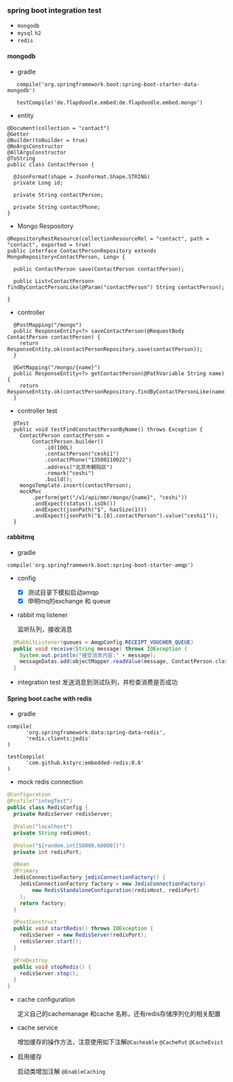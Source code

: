 ### spring boot integration test
- `mongodb`
- `mysql` `h2`
- `redis`

#### mongodb
- gradle
```
   compile('org.springframework.boot:spring-boot-starter-data-mongodb')
   
   testCompile('de.flapdoodle.embed:de.flapdoodle.embed.mongo')
```

- entity

```
@Document(collection = "contact")
@Getter
@Builder(toBuilder = true)
@NoArgsConstructor
@AllArgsConstructor
@ToString
public class ContactPerson {

  @JsonFormat(shape = JsonFormat.Shape.STRING)
  private Long id;

  private String contactPerson;

  private String contactPhone;
}
```
- Mongo Respository
```
@RepositoryRestResource(collectionResourceRel = "contact", path = "contact", exported = true)
public interface ContactPersonRepository extends MongoRepository<ContactPerson, Long> {

  public ContactPerson save(ContactPerson contactPerson);

  public List<ContactPerson> findByContactPersonLike(@Param("contactPerson") String contactPerson);

}
```
- controller
```
  @PostMapping("/mongo")
  public ResponseEntity<?> saveContactPerson(@RequestBody ContactPerson contactPerson) {
    return ResponseEntity.ok(contactPersonRepository.save(contactPerson));
  }

  @GetMapping("/mongo/{name}")
  public ResponseEntity<?> getContactPerson(@PathVariable String name) {
    return ResponseEntity.ok(contactPersonRepository.findByContactPersonLike(name));
  }
```

- controller test
```
  @Test
  public void testFindConstactPersonByName() throws Exception {
    ContactPerson contactPerson =
        ContactPerson.builder()
            .id(100L)
            .contactPerson("ceshi1")
            .contactPhone("13500110022")
            .address("北京市朝阳区")
            .remark("ceshi")
            .build();
    mongoTemplate.insert(contactPerson);
    mockMvc
        .perform(get("/v1/api/mmr/mongo/{name}", "ceshi"))
        .andExpect(status().isOk())
        .andExpect(jsonPath("$", hasSize(1)))
        .andExpect(jsonPath("$.[0].contactPerson").value("ceshi1"));
  }
```

#### rabbitmq
- gradle 
```
compile('org.springframework.boot:spring-boot-starter-amqp')
```
- config
 
  - [x] 测试目录下模拟启动amqp
  - [x] 申明mq的exchange 和 queue

- rabbit mq listener

  监听队列，接收消息
```java
  @RabbitListener(queues = AmqpConfig.RECEIPT_VOUCHER_QUEUE)
  public void receive(String message) throws IOException {
    System.out.println("接受消息内容:" + message);
    messageDatas.add(objectMapper.readValue(message, ContactPerson.class));
  }
```

- integration test
  发送消息到测试队列，并检查消费是否成功
  
#### Spring boot cache with redis
- gradle 
```
compile(
      'org.springframework.data:spring-data-redis',
      'redis.clients:jedis'
)

testCompile(
      'com.github.kstyrc:embedded-redis:0.6'
)
```
- mock redis connection
```java
@Configuration
@Profile("integTest")
public class RedisConfig {
  private RedisServer redisServer;

  @Value("localhost")
  private String redisHost;

  @Value("${random.int[58000,60000]}")
  private int redisPort;

  @Bean
  @Primary
  JedisConnectionFactory jedisConnectionFactory() {
    JedisConnectionFactory factory = new JedisConnectionFactory(
        new RedisStandaloneConfiguration(redisHost, redisPort)
    );
    return factory;
  }

  @PostConstruct
  public void startRedis() throws IOException {
    redisServer = new RedisServer(redisPort);
    redisServer.start();
  }

  @PreDestroy
  public void stopRedis() {
    redisServer.stop();
  }
}
```

- cache configuration
  
  定义自己的cachemanage 和cache 名称，还有redis存储序列化的相关配置

- cache service 
  
  增加缓存的操作方法，注意使用如下注解`@Cacheable` `@CachePut` `@CacheEvict`

- 启用缓存
  
  启动类增加注解 `@EnableCaching`

